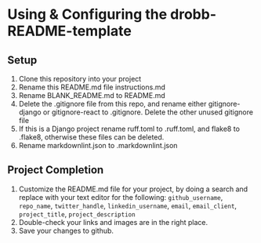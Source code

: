 # Using & Configuring the drobb-README-template

## Setup

1. Clone this repository into your project
2. Rename this README.md file instructions.md
3. Rename BLANK_README.md to README.md
4. Delete the .gitignore file from this repo, and rename either gitignore-django or gitignore-react to .gitignore. Delete the other unused gitignore file
5. If this is a Django project rename ruff.toml to .ruff.toml, and flake8 to .flake8, otherwise these files can be deleted.
6. Rename markdownlint.json to .markdownlint.json

## Project Completion

1. Customize the README.md file for your project, by doing a search and replace with your text editor for the following: `github_username`, `repo_name`, `twitter_handle`, `linkedin_username`, `email`, `email_client`, `project_title`, `project_description`
2. Double-check your links and images are in the right place.
3. Save your changes to github.
